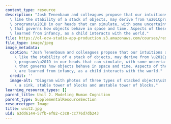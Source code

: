 ```yaml
---
content_type: resource
description: "Josh Tenenbaum and colleagues propose that our intuitions about properties\
  \ like the stability of a stack of objects, may derive from \u201Cprobabilistic\
  \ programs\u201D in our heads that can simulate, with some uncertainty, the physics\
  \ that governs how objects behave in space and time. Aspects of these programs are\
  \ learned from infancy, as a child interacts with the world."
file: https://ol-ocw-studio-app-production.s3.amazonaws.com/courses/res-9-003-brains-minds-and-machines-summer-course-summer-2015/a3dd614457fbef82c3c8cc776d7db243_unit2.jpg
file_type: image/jpeg
image_metadata:
  caption: "Josh Tenenbaum and colleagues propose that our intuitions about properties\
    \ like the stability of a stack of objects, may derive from \u201Cprobabilistic\
    \ programs\u201D in our heads that can simulate, with some uncertainty, the physics\
    \ that governs how objects behave in space and time. Aspects of these programs\
    \ are learned from infancy, as a child interacts with the world."
  credit: ''
  image-alt: "Diagram with photos of three types of stacked objects\u2014dishes in\
    \ a sink, stable tower of blocks and unstable tower of blocks."
learning_resource_types: []
parent_title: Unit 2. Modeling Human Cognition
parent_type: SupplementalResourceSection
resourcetype: Image
title: unit2.jpg
uid: a3dd6144-57fb-ef82-c3c8-cc776d7db243
---
```


